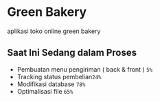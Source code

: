 # Green Bakery
aplikasi toko online green bakery

## Saat Ini Sedang dalam Proses

- Pembuatan menu pengiriman ( back & front ) `5%`
- Tracking status pembelian`24%`
- Modifikasi database `78%`
- Optimalisasi file `65%`